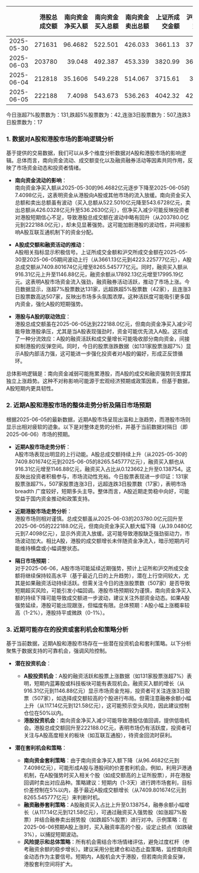 |            |   港股总成交额 |   南向资金净买入额 |   南向资金买入总额 |   南向资金卖出总额 |   上证所成交金额 |   沪交所成交金额 |   融资融券余额 |   融资买入额 |   融券卖出额 |   融券余额 |   融资余额 |   A股总成交额 |   融资买入占比 |
|:-----------|---------------:|-------------------:|-------------------:|-------------------:|-----------------:|-----------------:|---------------:|-------------:|-------------:|-----------:|-----------:|--------------:|---------------:|
| 2025-05-30 |         271631 |            96.4682 |            522.501 |            426.033 |          3661.13 |          3748.67 |        18009.3 |       916.31 |         5.07 |     117.14 |    17892.1 |       7409.8  |       0.123662 |
| 2025-06-03 |         203780 |            39.048  |            492.387 |            453.339 |          3820.99 |          3661.13 |        18044.9 |       942.55 |         4.47 |     118.05 |    17926.8 |       7482.12 |       0.125974 |
| 2025-06-04 |         212818 |            35.1606 |            549.228 |            514.067 |          3715.61 |          3870.8  |        18069   |       985.86 |         4.5  |     119.82 |    17949.2 |       7586.41 |       0.129951 |
| 2025-06-05 |         222188 |             7.4098 |            543.673 |            536.263 |          4042.32 |          4223.23 |        18116.8 |      1146.88 |         5.41 |     121.58 |    17995.2 |       8265.55 |       0.138754 |

今日涨超7%股票数为：131,跌超5%股票数为：42,连涨3日股票数为：507,连跌3日股票数为：17

### 1. 数据对A股和港股市场的影响逻辑分析

基于提供的交易数据，我们可以从多个维度分析数据对A股和港股市场的影响逻辑。总体而言，南向资金流动、成交额变化以及融资融券活动等因素共同作用，反映了市场资金动态和投资者情绪。

- **南向资金流动的影响**：  
  南向资金净买入额从2025-05-30的96.4682亿元逐步下降至2025-06-05的7.4098亿元，这表明资金从港股向A股或其他市场的流入放缓。南向资金买入总额和卖出总额虽有波动（买入总额从522.5010亿元降至543.6728亿元，卖出总额从426.0328亿元升至536.2630亿元），但净买入减少可能反映投资者对港股短期信心不足，导致港股总成交额在波动中略有回升（从203780.0亿元到222188.0亿元），却未见显著强势。这可能加剧港股的波动性，并间接影响A股互联互通机制下的资金分配。

- **A股成交额和融资活动的推动**：  
  A股相关指标显示积极信号。上证所成交金额和沪交所成交金额在2025-05-30至2025-06-05期间波动上行（从3661.13亿元到4223.225777亿元），A股总成交额从7409.801674亿元增至8265.545777亿元。同时，融资买入额从916.31亿元上升至1146.88亿元，融资余额从17892.13亿元增至17995.19亿元。这表明A股市场资金流入强劲，融资融券活动活跃，推动了市场上涨。今日数据显示，涨超7%股票数达131家，远超跌超5%股票数（42家），且连涨3日股票数高达507家，反映出市场多头氛围浓厚。这种活跃度可能吸引更多国内资金，强化A股的短期强势。

- **港股与A股的联动效应**：  
  港股总成交额虽在2025-06-05达到222188.0亿元，但南向资金净买入减少可能导致港股承压，尤其是当A股表现强劲时，资金可能优先流入A股。这形成了一种分流效应：A股的融资活跃和成交量增长可能吸收部分南向资金，间接抑制港股的反弹空间。同时，今日的股票涨跌数据（如131家股票涨超7%）显示A股内部活力强，这可能进一步强化投资者对A股的偏好，形成正反馈循环。

总体影响逻辑是：南向资金减弱可能拖累港股，而A股的成交和融资强势则支撑其独立上涨趋势。这种不对称影响可能源于宏观经济预期或政策因素，但基于数据，A股短期内更具韧性。

### 2. 近期A股和港股市场的整体走势分析及隔日市场预期

根据2025-06-05的最新数据，近期A股市场呈现出温和上涨趋势，而港股市场则显示出相对疲软的迹象。以下是对整体走势的分析，并基于当前数据对隔日（即2025-06-06）市场的预期。

- **近期A股市场走势分析**：  
  A股市场表现出明显的上行动能。A股总成交额持续上升（从2025-05-30的7409.801674亿元到2025-06-05的8265.545777亿元），融资买入额也从916.31亿元增至1146.88亿元，融资买入占比从0.123662上升至0.138754。这反映出投资者积极参与，市场流动性充裕。今日股票表现进一步印证：131家股票涨超7%，507家股票连涨3日，远超连跌3日股票数（17家），表明市场 breadth 广度较好，短期多头主导。整体而言，A股近期走势稳中向好，可能受益于国内资金推动和政策支持。

- **近期港股市场走势分析**：  
  港股市场则相对谨慎。总成交额虽从2025-06-03的203780.0亿元回升至2025-06-05的222188.0亿元，但南向资金净买入额大幅下降（从39.0480亿元到7.4098亿元），显示外资流入放缓。这可能导致港股缺乏强劲驱动力，市场波动加大。相比A股，港股的成交额增长未伴随资金净流入，暗示短期内可能维持横盘或小幅调整状态。

- **隔日市场预期**：  
  对于2025-06-06，A股市场可能延续近期强势，预计上证所和沪交所成交金额将继续保持较高水平（基于最近几日的上升趋势），潜在上行空间较大，尤其是如果融资活动持续活跃。但需关注今日的连涨股票数（507家）是否导致短期超买风险，可能引发小幅回调。港股市场预期较为谨慎，南向资金净买入额的持续下降可能导致成交额进一步波动，建议关注外部资金动态。如果A股强势延续，港股可能出现跟涨，但幅度有限。总体预期：A股小幅上涨概率较高（1-2%），港股持平或微跌（0-1%）。

### 3. 近期可能存在的投资或套利机会和策略分析

基于当前数据，近期A股和港股市场存在一些潜在投资机会和套利策略。以下分析聚焦于数据支持的可靠机会，强调风险控制。

- **潜在投资机会**：  
  - **A股投资机会**：A股的融资活跃和股票上涨数据（如131家股票涨超7%）表明，短期内蓝筹股或科技板块可能有表现机会。融资买入额的增长（从916.31亿元到1146.88亿元）显示市场资金充裕，投资者可关注连涨3日股票（507家），如选择成交额较高的个股进行布局。但需注意融券余额小幅上升（从117.14亿元到121.58亿元），这可能预示空头风险，因此建议控制仓位在50%以内。  
  - **港股投资机会**：南向资金净买入减少可能导致港股估值回调，提供低吸机会。港股总成交额回升至222188.0亿元，表明市场仍有活跃度，投资者可关注与A股高度相关的板块（如互联互通股），待资金回流时获利。

- **潜在套利机会和策略**：  
  - **南向资金套利策略**：由于南向资金净买入额下降（从96.4682亿元到7.4098亿元），可能形成A股与港股间的价差套利机会。例如，利用沪港通机制，在A股强势时买入相关个股（如成交额高的上证所股票），并在港股回调时卖出对应品种。策略建议：短期内（1-3天）进行跨市场套利，目标价差控制在5%以内，基于最近A股成交额增长（从7409.801674亿元到8265.545777亿元）来判断时机。  
  - **融资融券套利策略**：A股融资买入占比上升至0.138754，融券余额小幅增长（从117.14亿元到121.58亿元），可通过融资买入强势股（如涨超7%股票）并结合融券卖出弱势股（如跌超5%股票）进行对冲。示例策略：在2025-06-06预期A股上涨时，买入融资率高的个股，设定止损点（如跌破3%），以捕捉短期波动。  
  - **风险提示和总体策略**：所有机会需结合市场情绪评估，避免过度杠杆（参考融资余额的稳步增长）。建议采用分批建仓和动态止盈策略，监控南向资金动态作为主要信号。短期内，A股机会大于港股，但若南向资金反弹，港股套利空间将扩大。